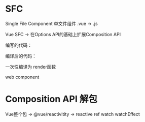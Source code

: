 # SFC
  Single File Component  单文件组件   .vue  -> .js 
  
  Vue SFC -> 在Options API的基础上扩展Composition API
  <script> 
    export default {
      components,
      props,
      directives: {
        myTest
      },
      setup () { // 作为选项存在在 Options Object
        const a = ref(0);

        return {
          a
        }
      }
    }
  </script>

  编写的代码：
  <script setup>
    const a = ref(0);
  </script>
  编译后的代码：
  <script> 
    export default {
      setup (props, ctx) {
        ctx.emit()

        ctx.slots
        ctx.attrs
      }
    }
  </script>
  一次性编译为 render函数

  web component

# Composition API    解包
  Vue整个包 -> @vue/reactivitity -> reactive ref  watch watchEffect